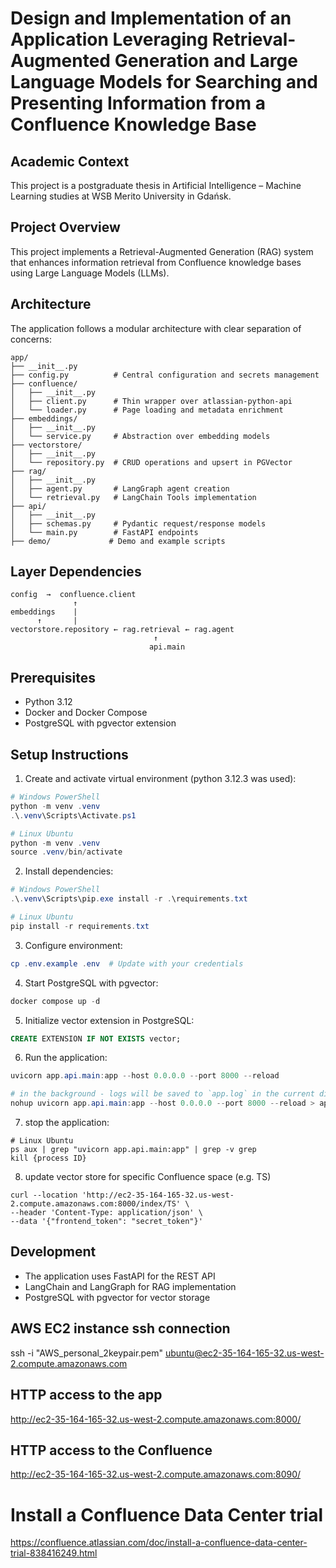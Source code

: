 # Design and Implementation of an Application Leveraging Retrieval-Augmented Generation and Large Language Models for Searching and Presenting Information from a Confluence Knowledge Base

## Academic Context
This project is a postgraduate thesis in Artificial Intelligence – Machine Learning studies at WSB Merito University in Gdańsk.


## Project Overview
This project implements a Retrieval-Augmented Generation (RAG) system that enhances information retrieval from Confluence knowledge bases using Large Language Models (LLMs).

## Architecture

The application follows a modular architecture with clear separation of concerns:

```
app/
├── __init__.py
├── config.py          # Central configuration and secrets management
├── confluence/
│   ├── __init__.py
│   ├── client.py      # Thin wrapper over atlassian-python-api
│   └── loader.py      # Page loading and metadata enrichment
├── embeddings/
│   ├── __init__.py
│   └── service.py     # Abstraction over embedding models
├── vectorstore/
│   ├── __init__.py
│   └── repository.py  # CRUD operations and upsert in PGVector
├── rag/
│   ├── __init__.py
│   ├── agent.py       # LangGraph agent creation
│   └── retrieval.py   # LangChain Tools implementation
├── api/
│   ├── __init__.py
│   ├── schemas.py     # Pydantic request/response models
│   └── main.py        # FastAPI endpoints
├── demo/             # Demo and example scripts
```

## Layer Dependencies

```
config  →  confluence.client
              ↑
embeddings    |
      ↑       |
vectorstore.repository ← rag.retrieval ← rag.agent
                                ↑
                               api.main
```

## Prerequisites

- Python 3.12
- Docker and Docker Compose
- PostgreSQL with pgvector extension

## Setup Instructions

1. Create and activate virtual environment (python 3.12.3 was used):
```powershell
# Windows PowerShell
python -m venv .venv
.\.venv\Scripts\Activate.ps1

# Linux Ubuntu
python -m venv .venv
source .venv/bin/activate
```

2. Install dependencies:
```powershell
# Windows PowerShell
.\.venv\Scripts\pip.exe install -r .\requirements.txt

# Linux Ubuntu
pip install -r requirements.txt
```

3. Configure environment:
```powershell
cp .env.example .env  # Update with your credentials

```

4. Start PostgreSQL with pgvector:
```powershell
docker compose up -d
```

5. Initialize vector extension in PostgreSQL:
```sql
CREATE EXTENSION IF NOT EXISTS vector;
```

6. Run the application:
```powershell
uvicorn app.api.main:app --host 0.0.0.0 --port 8000 --reload

# in the background - logs will be saved to `app.log` in the current directory.
nohup uvicorn app.api.main:app --host 0.0.0.0 --port 8000 --reload > app.log 2>&1 &
```




7. stop the application:
```
# Linux Ubuntu
ps aux | grep "uvicorn app.api.main:app" | grep -v grep
kill {process ID}
```


8. update vector store for specific Confluence space (e.g. TS)
```
curl --location 'http://ec2-35-164-165-32.us-west-2.compute.amazonaws.com:8000/index/TS' \
--header 'Content-Type: application/json' \
--data '{"frontend_token": "secret_token"}'
```


## Development

- The application uses FastAPI for the REST API
- LangChain and LangGraph for RAG implementation
- PostgreSQL with pgvector for vector storage


## AWS EC2 instance ssh connection
ssh -i "AWS_personal_2keypair.pem" ubuntu@ec2-35-164-165-32.us-west-2.compute.amazonaws.com


## HTTP access to the app
http://ec2-35-164-165-32.us-west-2.compute.amazonaws.com:8000/


## HTTP access to the Confluence
http://ec2-35-164-165-32.us-west-2.compute.amazonaws.com:8090/

# Install a Confluence Data Center trial
https://confluence.atlassian.com/doc/install-a-confluence-data-center-trial-838416249.html


